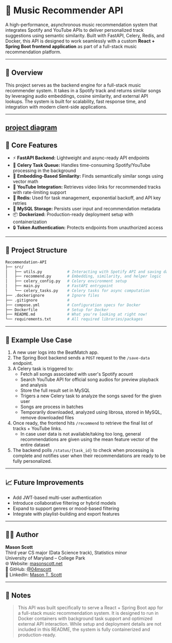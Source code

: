 # 🎵 Music Recommender API

A high-performance, asynchronous music recommendation system that integrates Spotify and YouTube APIs to deliver personalized track suggestions using semantic similarity. Built with FastAPI, Celery, Redis, and Docker, this API is designed to work seamlessly with a custom **React + Spring Boot frontend application** as part of a full-stack music recommendation platform.

---

## 🚀 Overview

This project serves as the backend engine for a full-stack music recommender system. It takes in a Spotify track and returns similar songs by leveraging audio embeddings, cosine similarity, and external API lookups. The system is built for scalability, fast response time, and integration with modern client-side applications.

---
[project diagram](https://raw.githubusercontent.com/04mscott/Recommendation-API/main/assets/RecommendationApi.png)
---

## 🧠 Core Features

- ⚡ **FastAPI Backend:** Lightweight and async-ready API endpoints
- 🧵 **Celery Task Queue:** Handles time-consuming Spotify/YouTube processing in the background
- 🧠 **Embedding-Based Similarity:** Finds semantically similar songs using vector math
- 🔁 **YouTube Integration:** Retrieves video links for recommended tracks with rate-limiting support
- 🧊 **Redis:** Used for task management, exponential backoff, and API key retries
- 🐬 **MySQL Storage:** Persists user input and recommendation metadata
- 📦 **Dockerized:** Production-ready deployment setup with containerization
- 🔒 **Token Authentication:** Protects endpoints from unauthorized access

---

## 📂 Project Structure
```bash
Recommendation-API
├── src/
│   ├── utils.py           # Interacting with Spotify API and saving data to database
│   ├── recommend.py       # Embedding, similarity, and helper logic
│   ├── celery_config.py   # Celery environment setup
│   ├── main.py            # FastAPI entrypoint
│   └── celery_tasks.py    # Celery tasks for async computation
├── .dockerignore          # Ignore files
├── .gitignore             # 
├── compose.yml            # Configuration specs for Docker
├── Dockerfile             # Setup for Docker
├── README.md              # What you're looking at right now!
└── requirements.txt       # All required libraries/packages
```
---

## 🧪 Example Use Case

1. A new user logs into the BeatMatch app.
2. The Spring Boot backend sends a `POST` request to the `/save-data` endpoint.
4. A Celery task is triggered to:
   - Fetch all songs associated with user's Spotify acount
   - Search YouTube API for official song audios for preview playback and analysis
   - Store the full result set in MySQL
   - Trigers a new Celery task to analyze the songs saved for the given user
   - Songs are process in batches
   - Temporarily downloaded, analyzed using librosa, stored in MySQL, remove downloaded files
5. Once ready, the frontend hits `/recommend` to retrieve the final list of tracks + YouTube links.
   - In case user data is not available/taking too long, general recommendations are given using the mean feature vector of the entire dataset
6. The backend polls `/status/{task_id}` to check when processing is complete and notifies user when their recommendations are ready to be fully personalized.

---

## 📈 Future Improvements

- Add JWT-based multi-user authentication
- Introduce collaborative filtering or hybrid models
- Expand to support genres or mood-based filtering
- Integrate with playlist-building and export features

---

## 🧑‍💻 Author

**Mason Scott**  
Third year CS major (Data Science track), Statistics minor  
University of Maryland – College Park  
🌐 Website: [masonscott.net](https://masonscott.net)  
🐙 GitHub: [@04mscott](https://github.com/04mscott)  
🔗 LinkedIn: [Mason T. Scott](https://www.linkedin.com/in/mason-t-scott/)

---

## 📌 Notes

> This API was built specifically to serve a React + Spring Boot app for a full-stack music recommendation system. It is designed to run in Docker containers with background task support and optimized external API interaction. While setup and deployment details are not included in this README, the system is fully containerized and production-ready.
